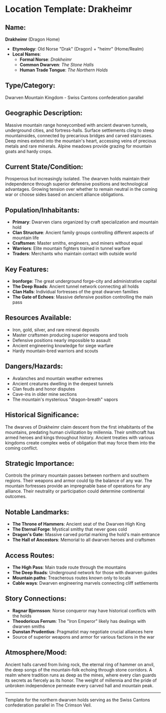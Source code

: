 # Location Template: Drakheimr

## Name:
**Drakheimr** (Dragon Home)
- **Etymology**: Old Norse "Drak" (Dragon) + "heimr" (Home/Realm)
- **Local Names**: 
  - **Formal Norse**: *Drakheimr*
  - **Common Dwarven**: *The Stone Halls*
  - **Human Trade Tongue**: *The Northern Holds*

## Type/Category:
Dwarven Mountain Kingdom - Swiss Cantons confederation parallel

## Geographic Description:
Massive mountain range honeycombed with ancient dwarven tunnels, underground cities, and fortress-halls. Surface settlements cling to steep mountainsides, connected by precarious bridges and carved staircases. Deep mines extend into the mountain's heart, accessing veins of precious metals and rare minerals. Alpine meadows provide grazing for mountain goats and hardy crops.

## Current State/Condition:
Prosperous but increasingly isolated. The dwarven holds maintain their independence through superior defensive positions and technological advantages. Growing tension over whether to remain neutral in the coming war or choose sides based on ancient alliance obligations.

## Population/Inhabitants:
- **Primary**: Dwarven clans organized by craft specialization and mountain hold
- **Clan Structure**: Ancient family groups controlling different aspects of mountain life
- **Craftsmen**: Master smiths, engineers, and miners without equal
- **Warriors**: Elite mountain fighters trained in tunnel warfare
- **Traders**: Merchants who maintain contact with outside world

## Key Features:
- **Ironforge**: The great underground forge-city and administrative capital
- **The Deep Roads**: Ancient tunnel network connecting all holds
- **Clan Halls**: Individual fortresses of the great dwarven families
- **The Gate of Echoes**: Massive defensive position controlling the main pass

## Resources Available:
- Iron, gold, silver, and rare mineral deposits
- Master craftsmen producing superior weapons and tools
- Defensive positions nearly impossible to assault
- Ancient engineering knowledge for siege warfare
- Hardy mountain-bred warriors and scouts

## Dangers/Hazards:
- Avalanches and mountain weather extremes
- Ancient creatures dwelling in the deepest tunnels
- Clan feuds and honor disputes
- Cave-ins in older mine sections
- The mountain's mysterious "dragon-breath" vapors

## Historical Significance:
The dwarves of Drakheimr claim descent from the first inhabitants of the mountains, predating human civilization by millennia. Their smithcraft has armed heroes and kings throughout history. Ancient treaties with various kingdoms create complex webs of obligation that may force them into the coming conflict.

## Strategic Importance:
Controls the primary mountain passes between northern and southern regions. Their weapons and armor could tip the balance of any war. The mountain fortresses provide an impregnable base of operations for any alliance. Their neutrality or participation could determine continental outcomes.

## Notable Landmarks:
- **The Throne of Hammers**: Ancient seat of the Dwarven High King
- **The Eternal Forge**: Mystical smithy that never goes cold
- **Dragon's Gate**: Massive carved portal marking the hold's main entrance
- **The Hall of Ancestors**: Memorial to all dwarven heroes and craftsmen

## Access Routes:
- **The High Pass**: Main trade route through the mountains
- **The Deep Roads**: Underground network for those with dwarven guides
- **Mountain paths**: Treacherous routes known only to locals
- **Cable ways**: Dwarven engineering marvels connecting cliff settlements

## Story Connections:
- **Ragnar Bjornsson**: Norse conqueror may have historical conflicts with the holds
- **Theodoricus Ferrum**: The "Iron Emperor" likely has dealings with dwarven smiths
- **Dunstan Prudentius**: Pragmatist may negotiate crucial alliances here
- Source of superior weapons and armor for various factions in the war

## Atmosphere/Mood:
Ancient halls carved from living rock, the eternal ring of hammer on anvil, the deep songs of the mountain-folk echoing through stone corridors. A realm where tradition runs as deep as the mines, where every clan guards its secrets as fiercely as its honor. The weight of millennia and the pride of unbroken independence permeate every carved hall and mountain peak.

---
Template for the northern dwarven holds serving as the Swiss Cantons confederation parallel in The Crimson Veil.
